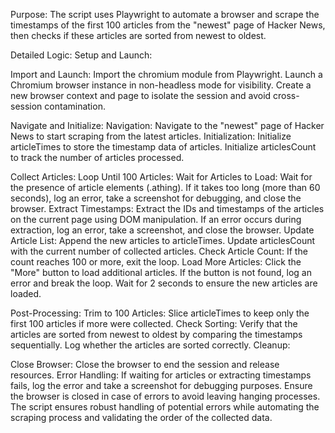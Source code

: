 

Purpose:
The script uses Playwright to automate a browser and scrape the timestamps of the first 100 articles from the "newest" page of Hacker News, then checks if these articles are sorted from newest to oldest.

Detailed Logic:
Setup and Launch:

Import and Launch:
Import the chromium module from Playwright.
Launch a Chromium browser instance in non-headless mode for visibility.
Create a new browser context and page to isolate the session and avoid cross-session contamination.

Navigate and Initialize:
Navigation:
Navigate to the "newest" page of Hacker News to start scraping from the latest articles.
Initialization:
Initialize articleTimes to store the timestamp data of articles.
Initialize articlesCount to track the number of articles processed.

Collect Articles:
Loop Until 100 Articles:
Wait for Articles to Load:
Wait for the presence of article elements (.athing). If it takes too long (more than 60 seconds), log an error, take a screenshot for debugging, and close the browser.
Extract Timestamps:
Extract the IDs and timestamps of the articles on the current page using DOM manipulation.
If an error occurs during extraction, log an error, take a screenshot, and close the browser.
Update Article List:
Append the new articles to articleTimes.
Update articlesCount with the current number of collected articles.
Check Article Count:
If the count reaches 100 or more, exit the loop.
Load More Articles:
Click the "More" button to load additional articles. If the button is not found, log an error and break the loop.
Wait for 2 seconds to ensure the new articles are loaded.

Post-Processing:
Trim to 100 Articles:
Slice articleTimes to keep only the first 100 articles if more were collected.
Check Sorting:
Verify that the articles are sorted from newest to oldest by comparing the timestamps sequentially.
Log whether the articles are sorted correctly.
Cleanup:

Close Browser:
Close the browser to end the session and release resources.
Error Handling:
If waiting for articles or extracting timestamps fails, log the error and take a screenshot for debugging purposes.
Ensure the browser is closed in case of errors to avoid leaving hanging processes.
The script ensures robust handling of potential errors while automating the scraping process and validating the order of the collected data.







